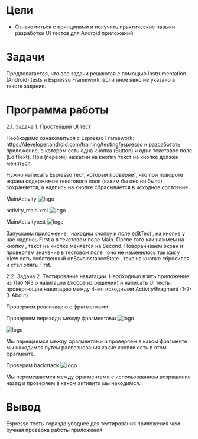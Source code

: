 # Цели
 - Ознакомиться с принципами и получить практические навыки разработки UI тестов для Android приложений.
# Задачи
Предполагается, что все задачи решаются с помощью Instrumentation (Android) tests и Espresso Framework, если иное явно не указано в тексте задания.

# Программа работы
2.1. Задача 1. Простейший UI тест

Необходимо ознакомиться с Espresso Framework: https://developer.android.com/training/testing/espresso и разработать приложение, в котором есть одна кнопка (Button) и одно текстовое поле (EditText). При (первом) нажатии на кнопку текст на кнопке должен меняться.

Нужно написать Espresso тест, который проверяет, что при повороте экрана содержимое текстового поля (каким бы оно ни было) сохраняется, а надпись на кнопке сбрасывается в исходное состояние.

MainActivity
![logo](https://i.ibb.co/qRZRtxP/image.png)

activity_main.xml
![logo](https://i.ibb.co/yQk1GbY/image.png)

MainActivitytest
![logo](https://i.ibb.co/sjLtXZk/image.png)

Запускаем приложение , находим кнопку и поле editText , на кнопке у нас надпись First а в текстовом поле Main. После того как нажмем на кнопку , текст на кнопке меняется на Second. Поворачиваем экран и проверяем значение в тестовом поле , оно не изменилось так как у View есть собственный onSaveInstanceState , текс на кнопке сбросился и стал опять First.

2.2. Задача 2. Тестирование навигации.
Необходимо взять приложение из Лаб №3 о навигации (любое из решений) и написать UI тесты, проверяющие навигацию между 4-мя исходными Activity/Fragment (1-2-3-About)

Проверяем реализацию с фрагментами

Проверяем переходы между фрагментами
![logo](https://i.ibb.co/jrqLy3k/image.png)

![logo](https://i.ibb.co/rdfTHMt/image.png)

Мы перещаемся между фрагментами и проверяем в каком фрагменте мы находимся путем распознования какие кнопки есть в этом фрагменте.

Проверим backstack
![logo](https://i.ibb.co/KFjmhNN/image.png)

Мы перемешаемся между фрагментами с использованием возращение назад и проверяем в каком активити мы находимся.

# Вывод

Espresso тесты гораздо убоднее для тестирования приложения чем ручная проверка работы приложения.